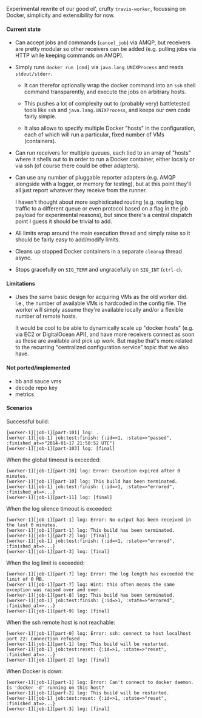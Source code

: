 Experimental rewrite of our good ol', crufty `travis-worker`, focussing
on Docker, simplicity and extensibility for now.


#### Current state

* Can accept jobs and commands (`cancel_job`) via AMQP, but receivers are
  pretty modular so other receivers can be added (e.g. pulling jobs via HTTP
  while keeping commands on AMQP).

* Simply runs `docker run [cmd]` via `java.lang.UNIXProcess` and reads
  `stdout/stderr`.

  * It can therefor optionally wrap the docker command into an `ssh` shell
    command transparently, and execute the jobs on arbitrary hosts.

  * This pushes a lot of complexity out to (probably very) battletested tools
    like `ssh` and `java.lang.UNIXProcess`, and keeps our own code fairly simple.

  * It also allows to specify multiple Docker "hosts" in the configuration, each
    of which will run a particular, fixed number of VMs (containers).

* Can run receivers for multiple queues, each tied to an array of "hosts"
  where it shells out to in order to run a Docker container, either locally or
  via ssh (of course there could be other adapters).

* Can use any number of pluggable reporter adapters (e.g. AMQP alongside
  with a logger, or memory for testing), but at this point they'll all just
  report whatever they receive from the runner.

  I haven't thought about more sophisticated routing (e.g. routing log traffic
  to a different queue or even protocol based on a flag in the job payload for
  experimental reasons), but since there's a central dispatch point I guess it
  should be trivial to add.

* All limits wrap around the main execution thread and simply raise so it
  should be fairly easy to add/modify limits.

* Cleans up stopped Docker containers in a separate `cleanup` thread async.

* Stops gracefully on `SIG_TERM` and ungracefully on `SIG_INT` (`ctrl-c`).


#### Limitations

* Uses the same basic design for acquiring VMs as the old worker did. I.e.,
  the number of available VMs is hardcoded in the config file. The worker
  will simply assume they're available locally and/or a flexible number of
  remote hosts.

  It would be cool to be able to dynamically scale up "docker hosts" (e.g. via
  EC2 or DigitalOcean API), and have more receivers connect as soon as these are
  available and pick up work. But maybe that's more related to the recurring
  "centralized configuration service" topic that we also have.


#### Not ported/implemented

* bb and sauce vms
* decode repo key
* metrics


#### Scenarios

Successful build:

    [worker-1][job-1][part-101] log: .
    [worker-1][job-1] job:test:finish: {:id=>1, :state=>"passed", :finished_at=>"2014-01-17 21:50:52 UTC"}
    [worker-1][job-1][part-103] log: [final]

When the global timeout is exceeded:

    [worker-1][job-1][part-10] log: Error: Execution expired after 0 minutes.
    [worker-1][job-1][part-10] log: This build has been terminated.
    [worker-1][job-1] job:test:finish: {:id=>1, :state=>"errored", :finished_at=>...}
    [worker-1][job-1][part-11] log: [final]

When the log silence timeout is exceeded:

    [worker-1][job-1][part-1] log: Error: No output has been received in the last 0 minutes.
    [worker-1][job-1][part-1] log: This build has been terminated.
    [worker-1][job-1][part-2] log: [final]
    [worker-1][job-1] job:test:finish: {:id=>1, :state=>"errored", :finished_at=>...}
    [worker-1][job-1][part-3] log: [final]

When the log limit is exceeded:

    [worker-1][job-1][part-7] log: Error: The log length has exceeded the limit of 0 MB.
    [worker-1][job-1][part-7] log: Hint: this often means the same exception was raised over and over.
    [worker-1][job-1][part-8] log: This build has been terminated.
    [worker-1][job-1] job:test:finish: {:id=>1, :state=>"errored", :finished_at=>...}
    [worker-1][job-1][part-9] log: [final]

When the ssh remote host is not reachable:

    [worker-1][job-1][part-0] log: Error: ssh: connect to host localhost port 22: Connection refused
    [worker-1][job-1][part-1] log: This build will be restarted.
    [worker-1][job-1] job:test:reset: {:id=>1, :state=>"reset", :finished_at=>...}
    [worker-1][job-1][part-2] log: [final]

When Docker is down:

    [worker-1][job-1][part-1] log: Error: Can't connect to docker daemon. Is 'docker -d' running on this host?
    [worker-1][job-1][part-2] log: This build will be restarted.
    [worker-1][job-1] job:test:reset: {:id=>1, :state=>"reset", :finished_at=>...}
    [worker-1][job-1][part-3] log: [final]

